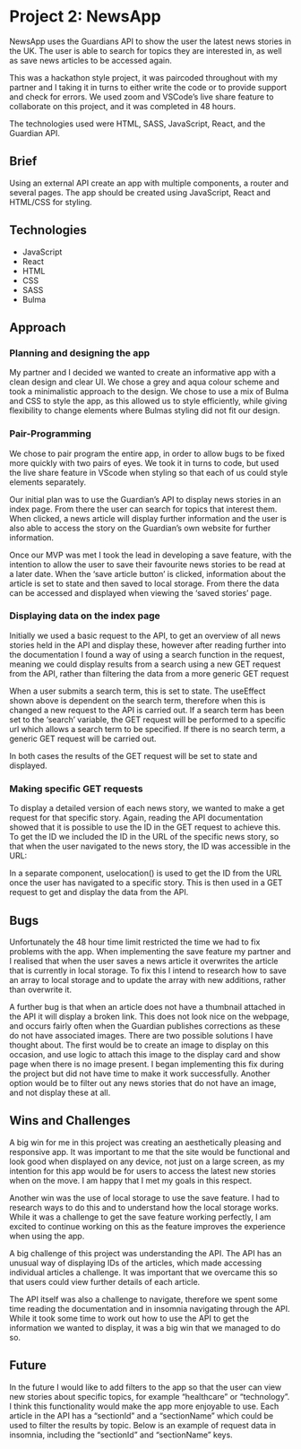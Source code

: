 # Project 2: NewsApp

NewsApp uses the Guardians API to show the user the latest news stories in the UK. The user is able to search for topics they are interested in, as well as save news articles to be accessed again.

This was a hackathon style project, it was paircoded throughout with my partner and I taking it in turns to either write the code or to provide support and check for errors. We used zoom and VSCode’s live share feature to collaborate on this project, and it was completed in 48 hours.

The technologies used were HTML, SASS, JavaScript, React, and the Guardian API.

## Brief

Using an external API create an app with multiple components, a router and several pages. 
The app should be created using JavaScript, React and HTML/CSS for styling.

## Technologies

- JavaScript
- React
- HTML
- CSS
- SASS
- Bulma

## Approach 

### Planning and designing the app

My partner and I decided we wanted to create an informative app with a clean design and clear UI. We chose a grey and aqua colour scheme and took a minimalistic approach to the design.
We chose to use a mix of Bulma and CSS to style the app, as this allowed us to style efficiently, while giving flexibility to change elements where Bulmas styling did not fit our design.

### Pair-Programming

We chose to pair program the entire app, in order to allow bugs to be fixed more quickly with two pairs of eyes. We took it in turns to code, but used the live share feature in VScode when styling so that each of us could style elements separately. 

Our initial plan was to use the Guardian’s API to display news stories in an index page. From there the user can search for topics that interest them. When clicked, a news article will display further information and the user is also able to access the story on the Guardian’s own website for further information. 

Once our MVP was met I took the lead in developing a save feature, with the intention to allow the user to save their favourite news stories to be read at a later date. When the ‘save article button’ is clicked, information about the article is set to state and then saved to local storage. From there the data can be accessed and displayed when viewing the ‘saved stories’ page.

### Displaying data on the index page

Initially we used a basic request to the API, to get an overview of all news stories held in the API and display these, however after reading further into the documentation I found a way of using a search function in the request, meaning we could display results from a search using a new GET request from the API, rather than filtering the data from a more generic GET request

When a user submits a search term, this is set to state. The useEffect shown above is dependent on the search term, therefore when this is changed a new request to the API is carried out. If a search term has been set to the ‘search’ variable, the GET request will be performed to a specific url which allows a search term to be specified. If there is no search term, a generic GET request will be carried out.

In both cases the results of the GET request will be set to state and displayed.

### Making specific GET requests

To display a detailed version of each news story, we wanted to make a get request for that specific story. Again, reading the API documentation showed that it is possible to use the ID in the GET request to achieve this. To get the ID we included the ID in the URL of the specific news story, so that when the user navigated to the news story, the ID was accessible in the URL:

In a separate component, uselocation() is used to get the ID from the URL once the user has navigated to a specific story. This is then used in a GET request to get and display the data from the API.

## Bugs

Unfortunately the 48 hour time limit restricted the time we had to fix problems with the app. When implementing the save feature my partner and I realised that when the user saves a news article it overwrites the article that is currently in local storage. To fix this I intend to research how to save an array to local storage and to update the array with new additions, rather than overwrite it. 

A further bug is that when an article does not have a thumbnail attached in the API it will display a broken link. This does not look nice on the webpage, and occurs fairly often when the Guardian publishes corrections as these do not have associated images. There are two possible solutions I have thought about. The first would be to create an image to display on this occasion, and use logic to attach this image to the display card and show page when there is no image present. I began implementing this fix during the project but did not have time to make it work successfully. Another option would be to filter out any news stories that do not have an image, and not display these at all. 

## Wins and Challenges

A big win for me in this project was creating an aesthetically pleasing and responsive app. It was important to me that the site would be functional and look good when displayed on any device, not just on a large screen, as my intention for this app would be for users to access the latest new stories when on the move. I am happy that I met my goals in this respect. 

Another win was the use of local storage to use the save feature. I had to research ways to do this and to understand how the local storage works. While it was a challenge to get the save feature working perfectly, I am excited to continue working on this as the feature improves the experience when using the app.

A big challenge of this project was understanding the API. The API has an unusual way of displaying IDs of the articles, which made accessing individual articles a challenge. It was important that we overcame this so that users could view further details of each article. 

The API itself was also a challenge to navigate, therefore we spent some time reading the documentation and in insomnia navigating through the API. While it took some time to work out how to use the API to get the information we wanted to display, it was a big win that we managed to do so. 

## Future

In the future I would like to add filters to the app so that the user can view new stories about specific topics, for example “healthcare” or “technology”. I think this functionality would make the app more enjoyable to use. Each article in the API has a “sectionId” and a “sectionName” which could be used to filter the results by topic. Below is an example of request data in insomnia, including the “sectionId” and “sectionName” keys.


